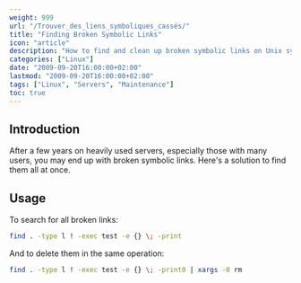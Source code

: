 ```yaml
---
weight: 999
url: "/Trouver_des_liens_symboliques_cassés/"
title: "Finding Broken Symbolic Links"
icon: "article"
description: "How to find and clean up broken symbolic links on Unix systems"
categories: ["Linux"]
date: "2009-09-20T16:00:00+02:00"
lastmod: "2009-09-20T16:00:00+02:00"
tags: ["Linux", "Servers", "Maintenance"]
toc: true
---
```


## Introduction

After a few years on heavily used servers, especially those with many users, you may end up with broken symbolic links. Here's a solution to find them all at once.

## Usage

To search for all broken links:

```bash
find . -type l ! -exec test -e {} \; -print
```

And to delete them in the same operation:

```bash
find . -type l ! -exec test -e {} \; -print0 | xargs -0 rm
```